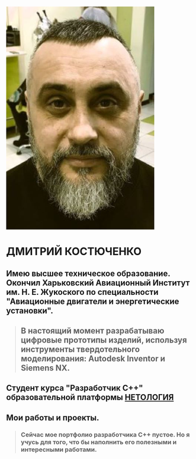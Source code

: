 ![my_photo.JPG](https://github.com/DarthGreenman/About_me/blob/main/my_photo.jpg)
# ДМИТРИЙ КОСТЮЧЕНКО
## Имею высшее техническое образование. Окончил Харьковский Авиационный Институт им. Н. Е. Жукоского по специальности "Авиационные двигатели и энергетические установки".
> ## В настоящий момент разрабатываю цифровые прототипы изделий, используя инструменты твердотельного моделирования: Autodesk Inventor и Siemens NX. 
## Студент курса "Разработчик С++" образовательной платформы [**НЕТОЛОГИЯ**](https://netology.ru/)

## Мои работы и проекты.
> ### Сейчас мое портфолио разработчика С++ пустое. Но я учусь для того, что бы наполнить его полезными и интересными работами.
